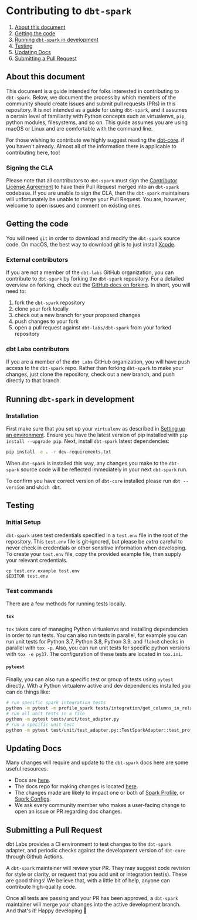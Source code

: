 # Contributing to `dbt-spark`

1. [About this document](#about-this-document)
3. [Getting the code](#getting-the-code)
5. [Running `dbt-spark` in development](#running-dbt-spark-in-development)
6. [Testing](#testing)
7. [Updating Docs](#updating-docs)
7. [Submitting a Pull Request](#submitting-a-pull-request)

## About this document
This document is a guide intended for folks interested in contributing to `dbt-spark`. Below, we document the process by which members of the community should create issues and submit pull requests (PRs) in this repository. It is not intended as a guide for using `dbt-spark`, and it assumes a certain level of familiarity with Python concepts such as virtualenvs, `pip`, python modules, filesystems, and so on. This guide assumes you are using macOS or Linux and are comfortable with the command line.

For those wishing to contribute we highly suggest reading the [dbt-core](https://github.com/dbt-labs/dbt-core/blob/main/CONTRIBUTING.md). if you haven't already. Almost all of the information there is applicable to contributing here, too!

### Signing the CLA

Please note that all contributors to `dbt-spark` must sign the [Contributor License Agreement](https://docs.getdbt.com/docs/contributor-license-agreements) to have their Pull Request merged into an `dbt-spark` codebase. If you are unable to sign the CLA, then the `dbt-spark` maintainers will unfortunately be unable to merge your Pull Request. You are, however, welcome to open issues and comment on existing ones.


## Getting the code 

You will need `git` in order to download and modify the `dbt-spark` source code. On macOS, the best way to download git is to just install [Xcode](https://developer.apple.com/support/xcode/).

### External contributors

If you are not a member of the `dbt-labs` GitHub organization, you can contribute to `dbt-spark` by forking the `dbt-spark` repository. For a detailed overview on forking, check out the [GitHub docs on forking](https://help.github.com/en/articles/fork-a-repo). In short, you will need to:

1. fork the `dbt-spark` repository
2. clone your fork locally
3. check out a new branch for your proposed changes
4. push changes to your fork
5. open a pull request against `dbt-labs/dbt-spark` from your forked repository

### dbt Labs contributors

If you are a member of the `dbt Labs` GitHub organization, you will have push access to the `dbt-spark` repo. Rather than forking `dbt-spark` to make your changes, just clone the repository, check out a new branch, and push directly to that branch.


## Running `dbt-spark` in development

### Installation

First make sure that you set up your `virtualenv` as described in [Setting up an environment](https://github.com/dbt-labs/dbt-core/blob/HEAD/CONTRIBUTING.md#setting-up-an-environment).  Ensure you have the latest version of pip installed with `pip install --upgrade pip`. Next, install `dbt-spark` latest dependencies:

```sh
pip install -e . -r dev-requirements.txt
```

When `dbt-spark` is installed this way, any changes you make to the `dbt-spark` source code will be reflected immediately in your next `dbt-spark` run.

To confirm you have correct version of `dbt-core` installed please run `dbt --version` and `which dbt`.


## Testing

### Initial Setup

`dbt-spark` uses test credentials specified in a `test.env` file in the root of the repository. This `test.env` file is git-ignored, but please be _extra_ careful to never check in credentials or other sensitive information when developing. To create your `test.env` file, copy the provided example file, then supply your relevant credentials.

```
cp test.env.example test.env
$EDITOR test.env
```

### Test commands
There are a few methods for running tests locally.

#### `tox`
`tox` takes care of managing Python virtualenvs and installing dependencies in order to run tests. You can also run tests in parallel, for example you can run unit tests for Python 3.7, Python 3.8, Python 3.9, and `flake8` checks in parallel with `tox -p`. Also, you can run unit tests for specific python versions with `tox -e py37`. The configuration of these tests are located in `tox.ini`.

#### `pyteest`
Finally, you can also run a specific test or group of tests using `pytest` directly. With a Python virtualenv active and dev dependencies installed you can do things like:

```sh
# run specific spark integration tests
python -m pytest -m profile_spark tests/integration/get_columns_in_relation
# run all unit tests in a file
python -m pytest tests/unit/test_adapter.py
# run a specific unit test
python -m pytest test/unit/test_adapter.py::TestSparkAdapter::test_profile_with_database
```
## Updating Docs

Many changes will require and update to the `dbt-spark` docs here are some useful resources.

- Docs are [here](https://docs.getdbt.com/).
- The docs repo for making changes is located [here]( https://github.com/dbt-labs/docs.getdbt.com).
- The changes made are likely to impact one or both of [Spark Profile](https://docs.getdbt.com/reference/warehouse-profiles/spark-profile), or [Saprk Configs](https://docs.getdbt.com/reference/resource-configs/spark-configs).
- We ask every community member who makes a user-facing change to open an issue or PR regarding doc changes.



## Submitting a Pull Request

dbt Labs provides a CI environment to test changes to the `dbt-spark` adapter, and periodic checks against the development version of `dbt-core` through Github Actions.  

A `dbt-spark` maintainer will review your PR. They may suggest code revision for style or clarity, or request that you add unit or integration test(s). These are good things! We believe that, with a little bit of help, anyone can contribute high-quality code.

Once all tests are passing and your PR has been approved, a `dbt-spark` maintainer will merge your changes into the active development branch. And that's it! Happy developing :tada: